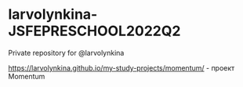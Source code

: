 # larvolynkina-JSFEPRESCHOOL2022Q2
Private repository for @larvolynkina

https://larvolynkina.github.io/my-study-projects/momentum/ - проект Momentum
